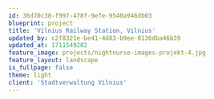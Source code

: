 ```yaml
---
id: 36d70c38-f997-478f-9efe-9540a946db03
blueprint: project
title: 'Vilnius Railway Station, Vilnius'
updated_by: c2f8321e-be41-4d83-b9ee-8136dba46b39
updated_at: 1711549202
feature_image: projects/nightnurse-images-projekt-4.jpg
feature_layout: landscape
is_fullpage: false
theme: light
client: 'Stadtverwaltung Vilnius'
---
```

